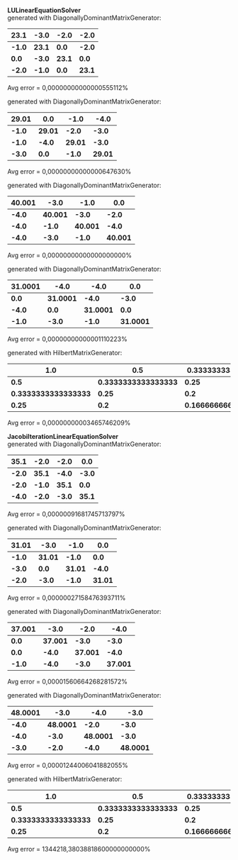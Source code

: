 **LULinearEquationSolver**  
generated with DiagonallyDominantMatrixGenerator:

| 23.1 | -3.0 | -2.0 | -2.0 | 
| ---|---|---|---|
| **-1.0** | **23.1** | **0.0** | **-2.0** | 
| **0.0** | **-3.0** | **23.1** | **0.0** | 
| **-2.0** | **-1.0** | **0.0** | **23.1** | 

Avg error = 0,00000000000000555112%


generated with DiagonallyDominantMatrixGenerator:

| 29.01 | 0.0 | -1.0 | -4.0 | 
| ---|---|---|---|
| **-1.0** | **29.01** | **-2.0** | **-3.0** | 
| **-1.0** | **-4.0** | **29.01** | **-3.0** | 
| **-3.0** | **0.0** | **-1.0** | **29.01** | 

Avg error = 0,00000000000000647630%


generated with DiagonallyDominantMatrixGenerator:

| 40.001 | -3.0 | -1.0 | 0.0 | 
| ---|---|---|---|
| **-4.0** | **40.001** | **-3.0** | **-2.0** | 
| **-4.0** | **-1.0** | **40.001** | **-4.0** | 
| **-4.0** | **-3.0** | **-1.0** | **40.001** | 

Avg error = 0,00000000000000000000%


generated with DiagonallyDominantMatrixGenerator:

| 31.0001 | -4.0 | -4.0 | 0.0 | 
| ---|---|---|---|
| **0.0** | **31.0001** | **-4.0** | **-3.0** | 
| **-4.0** | **0.0** | **31.0001** | **0.0** | 
| **-1.0** | **-3.0** | **-1.0** | **31.0001** | 

Avg error = 0,00000000000001110223%


generated with HilbertMatrixGenerator:

| 1.0 | 0.5 | 0.3333333333333333 | 0.25 | 
| ---|---|---|---|
| **0.5** | **0.3333333333333333** | **0.25** | **0.2** | 
| **0.3333333333333333** | **0.25** | **0.2** | **0.16666666666666666** | 
| **0.25** | **0.2** | **0.16666666666666666** | **0.14285714285714285** | 

Avg error = 0,00000000003465746209%


**JacobiIterationLinearEquationSolver**  
generated with DiagonallyDominantMatrixGenerator:

| 35.1 | -2.0 | -2.0 | 0.0 | 
| ---|---|---|---|
| **-2.0** | **35.1** | **-4.0** | **-3.0** | 
| **-2.0** | **-1.0** | **35.1** | **0.0** | 
| **-4.0** | **-2.0** | **-3.0** | **35.1** | 

Avg error = 0,00000091681745713797%


generated with DiagonallyDominantMatrixGenerator:

| 31.01 | -3.0 | -1.0 | 0.0 | 
| ---|---|---|---|
| **-1.0** | **31.01** | **-1.0** | **0.0** | 
| **-3.0** | **0.0** | **31.01** | **-4.0** | 
| **-2.0** | **-3.0** | **-1.0** | **31.01** | 

Avg error = 0,00000027158476393711%


generated with DiagonallyDominantMatrixGenerator:

| 37.001 | -3.0 | -2.0 | -4.0 | 
| ---|---|---|---|
| **0.0** | **37.001** | **-3.0** | **-3.0** | 
| **0.0** | **-4.0** | **37.001** | **-4.0** | 
| **-1.0** | **-4.0** | **-3.0** | **37.001** | 

Avg error = 0,00001560664268281572%


generated with DiagonallyDominantMatrixGenerator:

| 48.0001 | -3.0 | -4.0 | -3.0 | 
| ---|---|---|---|
| **-4.0** | **48.0001** | **-2.0** | **-3.0** | 
| **-4.0** | **-3.0** | **48.0001** | **-3.0** | 
| **-3.0** | **-2.0** | **-4.0** | **48.0001** | 

Avg error = 0,00001244006041882055%


generated with HilbertMatrixGenerator:

| 1.0 | 0.5 | 0.3333333333333333 | 0.25 | 
| ---|---|---|---|
| **0.5** | **0.3333333333333333** | **0.25** | **0.2** | 
| **0.3333333333333333** | **0.25** | **0.2** | **0.16666666666666666** | 
| **0.25** | **0.2** | **0.16666666666666666** | **0.14285714285714285** | 

Avg error = 1344218,38038818600000000000%


